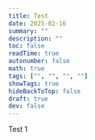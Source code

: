 ```yaml
---
title: Test
date: 2025-02-16
summary: ""
description: ""
toc: false
readTime: true
autonumber: false
math: true
tags: ["", "", "", ""]
showTags: true
hideBackToTop: false
draft: true
dev: false
---
```

Test
1